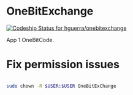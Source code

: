 # OneBitExchange

[ ![Codeship Status for hguerra/onebitexchange](https://app.codeship.com/projects/31adbe70-557d-0136-071a-561f2b18c79f/status?branch=master)](https://app.codeship.com/projects/294584)


App 1 OneBitCode.

# Fix permission issues

```sh

sudo chown -R $USER:$USER OneBitExChange

```
